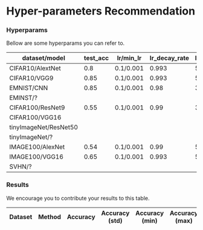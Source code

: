 # Hyper-parameters Recommendation

### Hyperparams
Bellow are some hyperparams you can refer to.


| dataset/model         | test_acc | lr/min_lr | lr_decay_rate | local_iteration | batch_size | epoch | momentum | weight_decay |
| --------------------- | -------- | --------- | ---------- | --------------- | ---------- | ----- | -------- | ------------ |
| CIFAR10/AlextNet      | 0.8      | 0.1/0.001 | 0.993      | 50              | 32         | 500   | -1       | 0.00         |
| CIFAR10/VGG9          | 0.85     | 0.1/0.001 | 0.993      | 50              | 32         | 500   | -1       | 0.00         |
| EMNIST/CNN            | 0.85     | 0.1/0.001 | 0.98       | 30              | 32         | 200   | -1       | 0.00         |
| EMINST/?              |          |           |            |                 |            |       |          |              |
| CIFAR100/ResNet9      | 0.55     | 0.1/0.001 | 0.99       | 30              | 32         | 500   | 0.9      | 0.001        |
| CIFAR100/VGG16        |          |           |            |                 |            |       |          |              |
| tinyImageNet/ResNet50 |          |           |            |                 |            |       |          |              |
| tinyImageNet/?        |          |           |            |                 |            |       |          |              |
| IMAGE100/AlexNet      | 0.54     | 0.1/0.001 | 0.99       | 50              | 64         | 120   | -1       | 0.00         |
| IMAGE100/VGG16        | 0.65     | 0.1/0.001 | 0.993      | 50              | 64         | 250   | -1       | 0.00         |
| SVHN/?                |          |           |            |                 |            |       |          |              |


### Results

We encourage you to contribute your results to this table.

| Dataset | Method | Accuracy | Accuracy (std) | Accuracy (min) | Accuracy (max) |
| ------- | ------ | -------- | -------------- | -------------- | -------------- |
